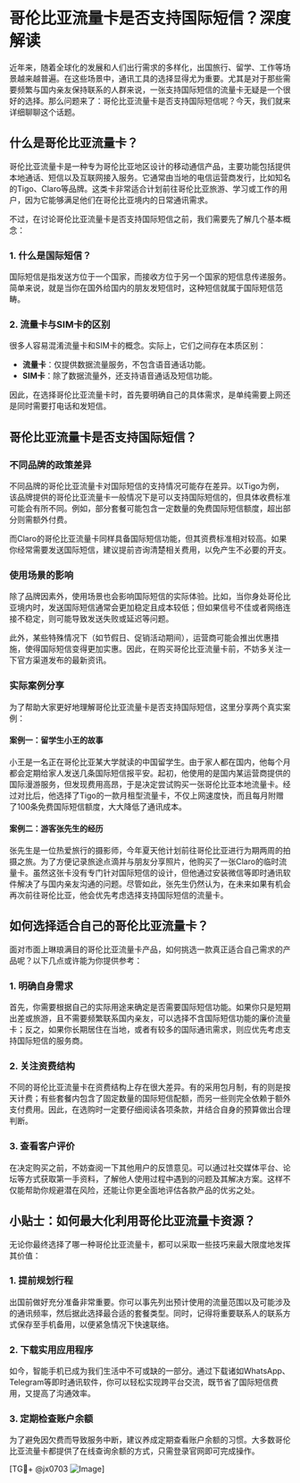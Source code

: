 # 哥伦比亚流量卡是否支持国际短信？深度解读

近年来，随着全球化的发展和人们出行需求的多样化，出国旅行、留学、工作等场景越来越普遍。在这些场景中，通讯工具的选择显得尤为重要。尤其是对于那些需要频繁与国内亲友保持联系的人群来说，一张支持国际短信的流量卡无疑是一个很好的选择。那么问题来了：哥伦比亚流量卡是否支持国际短信呢？今天，我们就来详细聊聊这个话题。

## 什么是哥伦比亚流量卡？

哥伦比亚流量卡是一种专为哥伦比亚地区设计的移动通信产品，主要功能包括提供本地通话、短信以及互联网接入服务。它通常由当地的电信运营商发行，比如知名的Tigo、Claro等品牌。这类卡非常适合计划前往哥伦比亚旅游、学习或工作的用户，因为它能够满足他们在哥伦比亚境内的日常通讯需求。

不过，在讨论哥伦比亚流量卡是否支持国际短信之前，我们需要先了解几个基本概念：

### 1. 什么是国际短信？
国际短信是指发送方位于一个国家，而接收方位于另一个国家的短信息传递服务。简单来说，就是当你在国外给国内的朋友发短信时，这种短信就属于国际短信范畴。

### 2. 流量卡与SIM卡的区别
很多人容易混淆流量卡和SIM卡的概念。实际上，它们之间存在本质区别：
- **流量卡**：仅提供数据流量服务，不包含语音通话功能。
- **SIM卡**：除了数据流量外，还支持语音通话及短信功能。

因此，在选择哥伦比亚流量卡时，首先要明确自己的具体需求，是单纯需要上网还是同时需要打电话和发短信。

## 哥伦比亚流量卡是否支持国际短信？

### 不同品牌的政策差异
不同品牌的哥伦比亚流量卡对国际短信的支持情况可能存在差异。以Tigo为例，该品牌提供的哥伦比亚流量卡一般情况下是可以支持国际短信的，但具体收费标准可能会有所不同。例如，部分套餐可能包含一定数量的免费国际短信额度，超出部分则需额外付费。

而Claro的哥伦比亚流量卡同样具备国际短信功能，但其资费标准相对较高。如果你经常需要发送国际短信，建议提前咨询清楚相关费用，以免产生不必要的开支。

### 使用场景的影响
除了品牌因素外，使用场景也会影响国际短信的实际体验。比如，当你身处哥伦比亚境内时，发送国际短信通常会更加稳定且成本较低；但如果信号不佳或者网络连接不稳定，则可能导致发送失败或延迟等问题。

此外，某些特殊情况下（如节假日、促销活动期间），运营商可能会推出优惠措施，使得国际短信变得更加实惠。因此，在购买哥伦比亚流量卡前，不妨多关注一下官方渠道发布的最新资讯。

### 实际案例分享
为了帮助大家更好地理解哥伦比亚流量卡是否支持国际短信，这里分享两个真实案例：

#### 案例一：留学生小王的故事
小王是一名正在哥伦比亚某大学就读的中国留学生。由于家人都在国内，他每个月都会定期给家人发送几条国际短信报平安。起初，他使用的是国内某运营商提供的国际漫游服务，但发现费用高昂，于是决定尝试购买一张哥伦比亚本地流量卡。经过对比后，他选择了Tigo的一款月租型流量卡，不仅上网速度快，而且每月附赠了100条免费国际短信额度，大大降低了通讯成本。

#### 案例二：游客张先生的经历
张先生是一位热爱旅行的摄影师，今年夏天他计划前往哥伦比亚进行为期两周的拍摄之旅。为了方便记录旅途点滴并与朋友分享照片，他购买了一张Claro的临时流量卡。虽然这张卡没有专门针对国际短信的设计，但他通过安装微信等即时通讯软件解决了与国内亲友沟通的问题。尽管如此，张先生仍然认为，在未来如果有机会再次前往哥伦比亚，他会优先考虑选择支持国际短信的流量卡。

## 如何选择适合自己的哥伦比亚流量卡？

面对市面上琳琅满目的哥伦比亚流量卡产品，如何挑选一款真正适合自己需求的产品呢？以下几点或许能为你提供参考：

### 1. 明确自身需求
首先，你需要根据自己的实际用途来确定是否需要国际短信功能。如果你只是短期出差或旅游，且不需要频繁联系国内亲友，可以选择不含国际短信功能的廉价流量卡；反之，如果你长期居住在当地，或者有较多的国际通讯需求，则应优先考虑支持国际短信的服务商。

### 2. 关注资费结构
不同的哥伦比亚流量卡在资费结构上存在很大差异。有的采用包月制，有的则是按天计费；有些套餐内包含了固定数量的国际短信配额，而另一些则完全依赖于额外支付费用。因此，在选购时一定要仔细阅读各项条款，并结合自身的预算做出合理判断。

### 3. 查看客户评价
在决定购买之前，不妨查阅一下其他用户的反馈意见。可以通过社交媒体平台、论坛等方式获取第一手资料，了解他人使用过程中遇到的问题及其解决方案。这样不仅能帮助你规避潜在风险，还能让你更全面地评估各款产品的优劣之处。

## 小贴士：如何最大化利用哥伦比亚流量卡资源？

无论你最终选择了哪一种哥伦比亚流量卡，都可以采取一些技巧来最大限度地发挥其价值：

### 1. 提前规划行程
出国前做好充分准备非常重要。你可以事先列出预计使用的流量范围以及可能涉及的通讯频率，然后据此选择最合适的套餐类型。同时，记得将重要联系人的联系方式保存至手机备用，以便紧急情况下快速联络。

### 2. 下载实用应用程序
如今，智能手机已成为我们生活中不可或缺的一部分。通过下载诸如WhatsApp、Telegram等即时通讯软件，你可以轻松实现跨平台交流，既节省了国际短信费用，又提高了沟通效率。

### 3. 定期检查账户余额
为了避免因欠费而导致服务中断，建议养成定期查看账户余额的习惯。大多数哥伦比亚流量卡都提供了在线查询余额的方式，只需登录官网即可完成操作。

[TG💪+ @jx0703 ![Image](https://github.com/user-attachments/assets/dbca1d08-cadb-493c-b0ec-ad6f7a83f270)]